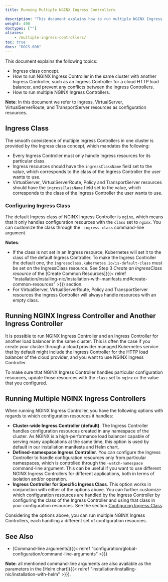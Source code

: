 ```yaml
---
title: Running Multiple NGINX Ingress Controllers

description: "This document explains how to run multiple NGINX Ingress Controllers."
weight: 400
doctypes: [""]
aliases:
    - /multiple-ingress-controllers/
toc: true
docs: "DOCS-606"
---
```



This document explains the following topics:

- Ingress class concept.
- How to run NGINX Ingress Controller in the same cluster with another Ingress Controller, such as an Ingress Controller for a cloud HTTP load balancer, and prevent any conflicts between the Ingress Controllers.
- How to run multiple NGINX Ingress Controllers.

**Note**: In this document we refer to Ingress, VirtualServer, VirtualServerRoute, and TransportServer resources as configuration resources.

## Ingress Class

The smooth coexistence of multiple Ingress Controllers in one cluster is provided by the Ingress class concept, which mandates the following:

- Every Ingress Controller must only handle Ingress resources for its particular class.
- Ingress resources should have the `ingressClassName` field set to the value, which corresponds to the class of the Ingress Controller the user wants to use.
- VirtualServer, VirtualServerRoute, Policy and TransportServer resources should have the `ingressClassName` field set to the value, which corresponds to the class of the Ingress Controller the user wants to use.

### Configuring Ingress Class

The default Ingress class of NGINX Ingress Controller is `nginx`, which means that it only handles configuration resources with the `class` set to `nginx`. You can customize the class through the `-ingress-class` command-line argument.

**Notes**:

- If the class is not set in an Ingress resource, Kubernetes will set it to the class of the default Ingress Controller. To make the Ingress Controller the default one, the `ingressclass.kubernetes.io/is-default-class` must be set on the IngressClass resource. See Step 3 *Create an IngressClass resource* of the [Create Common Resources]({{< relref "installation/installing-nic/installation-with-manifests.md#create-common-resources" >}}) section.
- For VirtualServer, VirtualServerRoute, Policy and TransportServer resources the Ingress Controller will always handle resources with an empty class.

## Running NGINX Ingress Controller and Another Ingress Controller

It is possible to run NGINX Ingress Controller and an Ingress Controller for another load balancer in the same cluster. This is often the case if you create your cluster through a cloud provider managed Kubernetes service that by default might include the Ingress Controller for the HTTP load balancer of the cloud provider, and you want to use NGINX Ingress Controller.

To make sure that NGINX Ingress Controller handles particular configuration resources, update those resources with the `class` set to `nginx` or the value that you configured.

## Running Multiple NGINX Ingress Controllers

When running NGINX Ingress Controller, you have the following options with regards to which configuration resources it handles:

- **Cluster-wide Ingress Controller (default)**. The Ingress Controller handles configuration resources created in any namespace of the cluster. As NGINX is a high-performance load balancer capable of serving many applications at the same time, this option is used by default in our installation manifests and Helm chart.
- **Defined-namespace Ingress Controller**. You can configure the Ingress Controller to handle configuration resources only from particular namespaces, which is controlled through the `-watch-namespace` command-line argument. This can be useful if you want to use different NGINX Ingress Controllers for different applications, both in terms of isolation and/or operation.
- **Ingress Controller for Specific Ingress Class**. This option works in conjunction with either of the options above. You can further customize which configuration resources are handled by the Ingress Controller by configuring the class of the Ingress Controller and using that class in your configuration resources. See the section [Configuring Ingress Class](#configuring-ingress-class).

Considering the options above, you can run multiple NGINX Ingress Controllers, each handling a different set of configuration resources.

## See Also

- [Command-line arguments]({{< relref "configuration/global-configuration/command-line-arguments" >}})

**Note**: all mentioned command-line arguments are also available as the parameters in the [Helm chart]({{< relref "installation/installing-nic/installation-with-helm" >}}).

